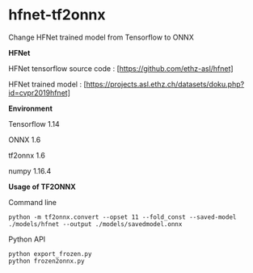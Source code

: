 # hfnet-tf2onnx
Change HFNet trained model from Tensorflow to ONNX

**HFNet**

HFNet tensorflow source code : [https://github.com/ethz-asl/hfnet]

HFNet trained model : [https://projects.asl.ethz.ch/datasets/doku.php?id=cvpr2019hfnet]

**Environment**

Tensorflow 1.14

ONNX 1.6

tf2onnx 1.6

numpy 1.16.4

**Usage of TF2ONNX**

Command line

```
python -m tf2onnx.convert --opset 11 --fold_const --saved-model ./models/hfnet --output ./models/savedmodel.onnx
```

Python API

```
python export_frozen.py
python frozen2onnx.py
```
